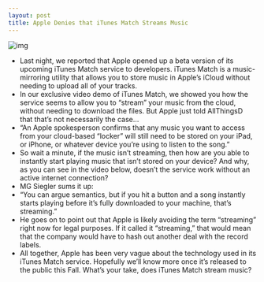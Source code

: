 ```yaml
---
layout: post
title: Apple Denies that iTunes Match Streams Music
---
```

![img](http://media.idownloadblog.com/wp-content/uploads/2011/08/iTunes-Match-on-iPhone-e1314732564725.jpeg)
* Last night, we reported that Apple opened up a beta version of its upcoming iTunes Match service to developers. iTunes Match is a music-mirroring utility that allows you to store music in Apple’s iCloud without needing to upload all of your tracks.
* In our exclusive video demo of iTunes Match, we showed you how the service seems to allow you to “stream” your music from the cloud, without needing to download the files. But Apple just told AllThingsD that that’s not necessarily the case…
* “An Apple spokesperson confirms that any music you want to access from your cloud-based “locker” will still need to be stored on your iPad, or iPhone, or whatever device you’re using to listen to the song.”
* So wait a minute, if the music isn’t streaming, then how are you able to instantly start playing music that isn’t stored on your device? And why, as you can see in the video below, doesn’t the service work without an active internet connection?
* MG Siegler sums it up:
* “You can argue semantics, but if you hit a button and a song instantly starts playing before it’s fully downloaded to your machine, that’s streaming.”
* He goes on to point out that Apple is likely avoiding the term “streaming” right now for legal purposes. If it called it “streaming,” that would mean that the company would have to hash out another deal with the record labels.
* All together, Apple has been very vague about the technology used in its iTunes Match service. Hopefully we’ll know more once it’s released to the public this Fall. What’s your take, does iTunes Match stream music?

